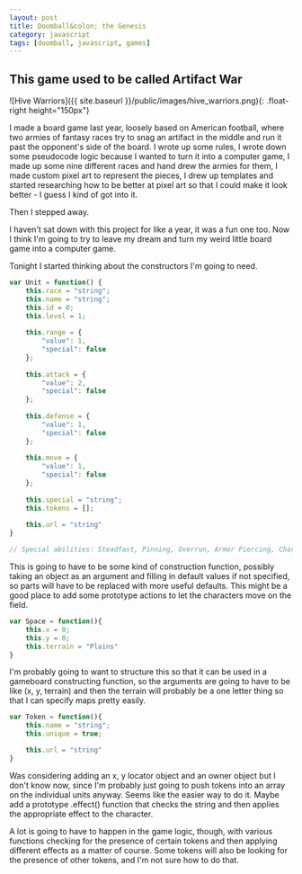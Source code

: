 ```yaml
---
layout: post
title: Doomball&colon; the Genesis
category: javascript
tags: [doomball, javascript, games]
---
```


## This game used to be called Artifact War

![Hive Warriors]({{ site.baseurl }}/public/images/hive_warriors.png){: .float-right height="150px"}

I made a board game last year, loosely based on American football, where two armies of fantasy races try to snag an artifact in the middle and run it past the opponent's side of the board. I wrote up some rules, I wrote down some pseudocode logic because I wanted to turn it into a computer game, I made up some nine different races and hand drew the armies for them, I made custom pixel art to represent the pieces, I drew up templates and started researching how to be better at pixel art so that I could make it look better - I guess I kind of got into it.

Then I stepped away.

I haven't sat down with this project for like a year, it was a fun one too. Now I think I'm going to try to leave my dream and turn my weird little board game into a computer game.

Tonight I started thinking about the constructors I'm going to need.

```javascript
var Unit = function() {
	this.race = "string"; 
	this.name = "string";
	this.id = 0;
	this.level = 1;
	
	this.range = {
		"value": 1,
		"special": false
	};
	
	this.attack = {
		"value": 2,
		"special": false
	};
	
	this.defense = {
		"value": 1,
		"special": false
	};
	
	this.move = {
		"value": 1,
		"special": false
	};
	
	this.special = "string";
	this.tokens = [];
	
	this.url = "string"
}

// Special abilities: Steadfast, Pinning, Overrun, Armor Piercing, Charging, Explosive, Cowardly, Leadership
```

This is going to have to be some kind of construction function, possibly taking an object as an argument and filling in default values if not specified, so parts will have to be replaced with more useful defaults. This might be a good place to add some	prototype actions to let the characters move on the field.

```javascript
var Space = function(){
	this.x = 0;
	this.y = 0;
	this.terrain = "Plains"
}
```

I'm probably going to want to structure this so that it can be used in a gameboard constructing function, so the arguments are going to have to be like (x, y, terrain) and then the terrain will probably be a one letter thing so that I can specify maps pretty easily.

```javascript
var Token = function(){
	this.name = "string";
	this.unique = true;

	this.url = "string"
}
```

Was considering adding an x, y locator object and an owner object but I don't know now, since I'm probably just going to push tokens into an array on the individual units anyway. Seems like the easier way to	do it. Maybe add a prototype .effect() function that checks the string and then applies the appropriate effect to the character.
	
A lot is going to have to happen in the game logic, though, with various functions checking for the presence of certain tokens and then applying different effects as a matter of course. Some tokens will also be looking for the presence of other tokens, and I'm not sure how to do that.